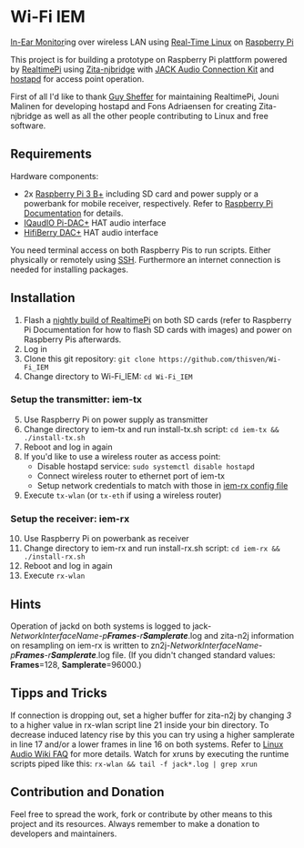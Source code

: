 # Wi-Fi IEM
[In-Ear Monitor](https://en.wikipedia.org/wiki/In-ear_monitor)ing over wireless LAN using [Real-Time Linux](https://wiki.linuxfoundation.org/realtime/start) on [Raspberry Pi](http://www.raspberrypi.org/)

This project is for building a prototype on Raspberry Pi plattform powered by [RealtimePi](https://github.com/guysoft/RealtimePi) using [Zita-njbridge](https://kokkinizita.linuxaudio.org/linuxaudio/index.html) with [JACK Audio Connection Kit](https://github.com/jackaudio/) and [hostapd](https://w1.fi/hostapd/) for access point operation.

First of all I'd like to thank [Guy Sheffer](https://github.com/guysoft) for maintaining RealtimePi, Jouni Malinen for developing hostapd and Fons Adriaensen for creating Zita-njbridge as well as all the other people contributing to Linux and free software.

## Requirements
Hardware components:
- 2x [Raspberry Pi 3 B+](https://www.raspberrypi.org/products/raspberry-pi-3-model-b-plus/) including SD card and power supply or a powerbank for mobile receiver, respectively. Refer to [Raspberry Pi Documentation](https://www.raspberrypi.org/documentation/setup/) for details.
- [IQaudIO Pi-DAC+](http://iqaudio.co.uk/hats/8-pi-dac.html) HAT audio interface
- [HifiBerry DAC+](https://www.hifiberry.com/shop/boards/hifiberry-dac-adc) HAT audio interface

You need terminal access on both Raspberry Pis to run scripts. Either physically or remotely using [SSH](https://www.raspberrypi.org/documentation/remote-access/ssh/README.md). Furthermore an internet connection is needed for installing packages.

## Installation
1. Flash a [nightly build of RealtimePi](http://unofficialpi.org/Distros/RealtimePi/nightly/) on both SD cards (refer to Raspberry Pi Documentation for how to flash SD cards with images) and power on Raspberry Pis afterwards.
2. Log in
3. Clone this git repository: `git clone https://github.com/thisven/Wi-Fi_IEM`
4. Change directory to Wi-Fi_IEM: `cd Wi-Fi_IEM`

### Setup the transmitter: iem-tx
5. Use Raspberry Pi on power supply as transmitter
6. Change directory to iem-tx and run install-tx.sh script: `cd iem-tx && ./install-tx.sh`
7. Reboot and log in again
8. If you'd like to use a wireless router as access point:
   - Disable hostapd service: `sudo systemctl disable hostapd`
   - Connect wireless router to ethernet port of iem-tx
   - Setup network credentials to match with those in [iem-rx config file](iem-rx/conf/realtimepi-wpa-supplicant.txt)
9. Execute `tx-wlan` (or `tx-eth` if using a wireless router)

### Setup the receiver: iem-rx
10. Use Raspberry Pi on powerbank as receiver
11. Change directory to iem-rx and run install-rx.sh script: `cd iem-rx && ./install-rx.sh`
12. Reboot and log in again
13. Execute `rx-wlan`

## Hints
Operation of jackd on both systems is logged to jack-_NetworkInterfaceName-p**Frames**-r**Samplerate**_.log and zita-n2j information on resampling on iem-rx is written to zn2j-_NetworkInterfaceName-p**Frames**-r**Samplerate**_.log file. (If you didn't changed standard values: **Frames**=128, **Samplerate**=96000.)

## Tipps and Tricks
If connection is dropping out, set a higher buffer for zita-n2j by changing _3_ to a higher value in rx-wlan script line 21 inside your bin directory.
To decrease induced latency rise by this you can try using a higher samplerate in line 17 and/or a lower frames in line 16 on both systems. Refer to [Linux Audio Wiki FAQ](https://wiki.linuxaudio.org/faq/start#qhow_to_set_up_the_jack_audio_server_jackd) for more details.
Watch for xruns by executing the runtime scripts piped like this: `rx-wlan && tail -f jack*.log | grep xrun`

## Contribution and Donation
Feel free to spread the work, fork or contribute by other means to this project and its resources. Always remember to make a donation to developers and maintainers.

